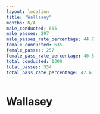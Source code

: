 ```yaml
---
layout: location
title: "Wallasey"
months: N/A
male_conducted: 665
male_passes: 297
male_passes_rate_percentage: 44.7
female_conducted: 635
female_passes: 257
female_pass_rate_percentage: 40.5
total_conducted: 1300
total_passes: 554
total_pass_rate_percentage: 42.6
---
```


# Wallasey
